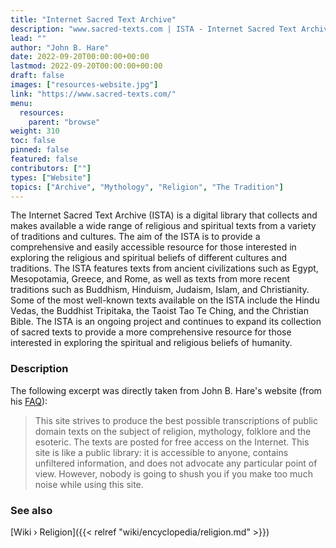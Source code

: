```yaml
---
title: "Internet Sacred Text Archive"
description: "www.sacred-texts.com | ISTA - Internet Sacred Text Archive"
lead: ""
author: "John B. Hare"
date: 2022-09-20T00:00:00+00:00
lastmod: 2022-09-20T00:00:00+00:00
draft: false
images: ["resources-website.jpg"]
link: "https://www.sacred-texts.com/"
menu:
  resources:
    parent: "browse"
weight: 310
toc: false
pinned: false
featured: false
contributors: [""]
types: ["Website"]
topics: ["Archive", "Mythology", "Religion", "The Tradition"]
---
```


The Internet Sacred Text Archive (ISTA) is a digital library that collects and makes available a wide range of religious and spiritual texts from a variety of traditions and cultures. The aim of the ISTA is to provide a comprehensive and easily accessible resource for those interested in exploring the religious and spiritual beliefs of different cultures and traditions. The ISTA features texts from ancient civilizations such as Egypt, Mesopotamia, Greece, and Rome, as well as texts from more recent traditions such as Buddhism, Hinduism, Judaism, Islam, and Christianity. Some of the most well-known texts available on the ISTA include the Hindu Vedas, the Buddhist Tripitaka, the Taoist Tao Te Ching, and the Christian Bible. The ISTA is an ongoing project and continues to expand its collection of sacred texts to provide a more comprehensive resource for those interested in exploring the spiritual and religious beliefs of humanity.

### Description

The following excerpt was directly taken from John B. Hare's website (from his [FAQ](https://www.sacred-texts.com/faq.htm)):

> This site strives to produce the best possible transcriptions of public domain texts on the subject of religion, mythology, folklore and the esoteric. The texts are posted for free access on the Internet. This site is like a public library: it is accessible to anyone, contains unfiltered information, and does not advocate any particular point of view. However, nobody is going to shush you if you make too much noise while using this site.

### See also

[Wiki › Religion]({{< relref "wiki/encyclopedia/religion.md" >}})</br>
